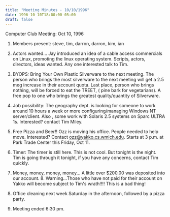 ```yaml
---
title: "Meeting Minutes - 10/10/1996"
date: 1996-10-10T18:00:00-05:00
draft: false
---
```


Computer Club Meeting:   Oct 10, 1996 </p><p>
1.  Members present:  steve, tim, darron, darron, kim, ian </p><p>
2.  Actors wanted... 	Jay introduced an idea of a cable access commercials on Linux, 	promoting the linux operating system.  Scripts, actors, 	directors, ideas wanted.  Any one interested talk to Tim. </p><p>
3.  BYOPS: 	Bring Your Own Plastic Silverware to the next meeting.  The person 	who brings the most silverware to the next meeting will get 	a 2.5 meg increase in their account quota. Last place, person 	who brings nothing, will be forced to eat the TREET, ( pine 	bark for vegetarians).  A free pop to one who brings the 	greatest quality/quantity of Silverware. </p><p>
4.  Job possibility: 	The geography dept. is looking for someone to work around 	10 hours a week or more configuring/managing Windows NT  	server/client.  Also , some work with Solaris 2.5 systems on  	Sparc ULTRA 1s.  Interested? contact Tim Miley.  </p><p>
5.  Free Pizza and Beer!! 	Ozz is moving his office.  People needed to help move. 	Interested?  Contact ozz@yakko.cs.wmich.edu. Starts at 	3 p.m. at Park Trade Center this Friday, Oct 11. </p><p>
6.  Timer: 	The timer is still here.  This is not cool. But tonight 	is the night.  Tim is going through it tonight, if you 	have any concerns, contact Tim quickly. </p><p>
7.  Money, money, money, money... 	A little over $200.00 was deposited into our account.  	 8.  Warning...Those who have not paid for their account on Yakko 	will become subject to Tim's wrath!!!!  This is a bad thing! </p><p>
9.  Office cleaning next week Saturday in the afternoon, followed 	by a pizza party.   </p><p>
10.  Meeting ended 6:30 pm.  	 </p>

